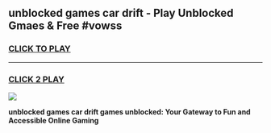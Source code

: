 
## unblocked games car drift - Play Unblocked Gmaes & Free #vowss
<h3>
<a href="https://premium.freeplayer.one?title=unblocked_games_car_drift&ref=03M">CLICK TO PLAY</a></h3>
<hr>

<h3>
<a href="https://premium.freeplayer.one?title=unblocked_games_car_drift&ref=03M">CLICK 2 PLAY</a>
  
</h3>

<a href="https://premium.freeplayer.one?title=unblocked_games_car_drift&ref=03M"><img src="https://clearcache.store/games.png"></a>


**unblocked games car drift games unblocked: Your Gateway to Fun and Accessible Online Gaming**
